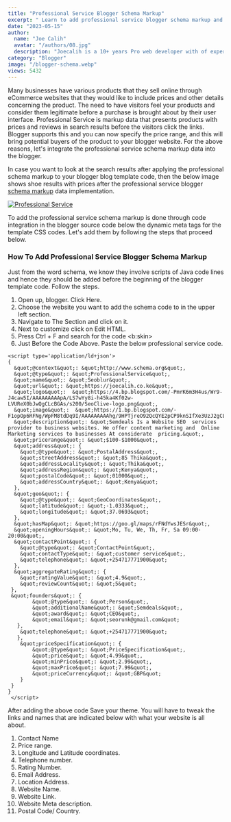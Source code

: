 ```yaml
---
title: "Professional Service Blogger Schema Markup"
excerpt: " Learn to add professional service blogger schema markup and increase conversions. Give your customers professional customer-rich spinets."
date: "2023-05-15"
author:
  name: "Joe Calih"
  avatar: "/authors/08.jpg"
  description: "Joecalih is a 10+ years Pro web developer with of experience in React and Next.js."
category: "Blogger"
image: "/blogger-schema.webp"
views: 5432
---
```



Many businesses have various products that they sell online through eCommerce websites that they would like to include prices and other details concerning the product. The need to have visitors feel your products and consider them legitimate before a purchase is brought about by their user interface. Professional Service is markup data that presents products with prices and reviews in search results before the visitors click the links. Blogger supports this and you can now specify the price range, and this will bring potential buyers of the product to your blogger website. For the above reasons, let's integrate the professional service schema markup data into the blogger.

In case you want to look at the search results after applying the professional schema markup to your blogger blog template code, then the below image shows shoe results with prices after the professional service blogger [schema markup](/search/label/Schema%20Markup) data implementation.

[![Professional Service](https://joecalih.files.wordpress.com/2024/06/78595-contact-sky-featured-snippet.jpg?w=300 "Professional Service")](https://joecalih.files.wordpress.com/2024/06/78595-contact-sky-featured-snippet.jpg)

To add the professional service schema markup is done through code integration in the blogger source code below the dynamic meta tags for the template CSS codes. Let's add them by following the steps that proceed below.

### How To Add Professional Service Blogger Schema Markup

Just from the word schema, we know they involve scripts of Java code lines and hence they should be added before the beginning of the blogger template code. Follow the steps.  
1. Open up, blogger. Click Here.  
2. Choose the website you want to add the schema code to in the upper left section.  
3. Navigate to The Section and click on it.  
4. Next to customize click on Edit HTML.  
5. Press Ctrl + F and search for the code <b:skin>  
6. Just Before the Code Above. Paste the below professional service code.

```
<script type='application/ld+json'>
{
  &quot;@context&quot;: &quot;http://www.schema.org&quot;,
  &quot;@type&quot;: &quot;ProfessionalService&quot;,
  &quot;name&quot;: &quot;Seoblur&quot;,
  &quot;url&quot;: &quot;https://joecalih.co.ke&quot;,
  &quot;logo&quot;:  &quot;https://4.bp.blogspot.com/-PmrK6m3H4us/Wr9-J4caw5I/AAAAAAAAApA/LS7wYy8i-h45ka4Kf02w-LVUReX0bJwQgCLcBGAs/s200/SeoClive-logo.png&quot;,
  &quot;image&quot;:  &quot;https://1.bp.blogspot.com/-F1opOp6RFNg/WpFM8tdDq9I/AAAAAAAAAhg/9HPTjreO92QcQYE2pCP9knSIfXe3UzJ2gCLcBGAs/s1600/map.png&quot;,
  &quot;description&quot;: &quot;Semdeals Is a Website SEO  services provider to business websites. We offer content marketing and  Online Marketing services to businesses At considerate  pricing.&quot;,
  &quot;pricerange&quot;: &quot;$100-$1000&quot;,
  &quot;address&quot;: {
    &quot;@type&quot;: &quot;PostalAddress&quot;,
    &quot;streetAddress&quot;: &quot;85 Thika&quot;,
    &quot;addressLocality&quot;: &quot;Thika&quot;,
    &quot;addressRegion&quot;: &quot;Kenya&quot;,
    &quot;postalCode&quot;: &quot;01000&quot;,
    &quot;addressCountry&quot;: &quot;Kenya&quot;
  },
  &quot;geo&quot;: {
    &quot;@type&quot;: &quot;GeoCoordinates&quot;,
    &quot;latitude&quot;: &quot;-1.0333&quot;,
    &quot;longitude&quot;: &quot;37.0693&quot;
  },
  &quot;hasMap&quot;: &quot;https://goo.gl/maps/rFNdYwsJESr&quot;,
  &quot;openingHours&quot;: &quot;Mo, Tu, We, Th, Fr, Sa 09:00-20:00&quot;,
  &quot;contactPoint&quot;: {
    &quot;@type&quot;: &quot;ContactPoint&quot;,
    &quot;contactType&quot;: &quot;customer service&quot;,
    &quot;telephone&quot;: &quot;+254717771900&quot;
  },
  &quot;aggregateRating&quot;: {
    &quot;ratingValue&quot;: &quot;4.9&quot;,
    &quot;reviewCount&quot;: &quot;5&quot;
 },
 &quot;founders&quot;: {
        &quot;@type&quot;: &quot;Person&quot;,
        &quot;additionalName&quot;: &quot;Semdeals&quot;,
        &quot;award&quot;: &quot;CEO&quot;,
        &quot;email&quot;: &quot;seorunk@gmail.com&quot;
   },
    &quot;telephone&quot;: &quot;+254717771900&quot;
   },
    &quot;priceSpecification&quot;: {
        &quot;@type&quot;: &quot;PriceSpecification&quot;,
        &quot;price&quot;: &quot;4.99&quot;,
        &quot;minPrice&quot;: &quot;2.99&quot;,
        &quot;maxPrice&quot;: &quot;7.99&quot;,
        &quot;priceCurrency&quot;: &quot;GBP&quot;
    }
 }
}
 </script>
```

After adding the above code Save your theme. You will have to tweak the links and names that are indicated below with what your website is all about.  
1. Contact Name  
2. Price range.  
3. Longitude and Latitude coordinates.  
4. Telephone number.  
5. Rating Number.  
6. Email Address.  
7. Location Address.  
8. Website Name.  
9. Website Link.  
10. Website Meta description.  
11. Postal Code/ Country.